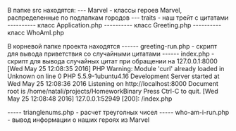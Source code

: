 В папке src находятся:
--- Marvel - классы героев Marvel, распределенные по подпапкам городов
--- traits - наш трейт с цитатами
---------- класс Application.php
---------- класс Greeting.php
---------- класс WhoAmI.php

В корневой папке проекта находятся
------ greeting-run.php - скрипт для вывода приветствия со случайными цитатами
------ index.php - скрипт для вывода случайных цитат при обращении на 127.0.0.1:8000
[Wed May 25 12:08:35 2016] PHP Warning:  Module 'curl' already loaded in Unknown on line 0
PHP 5.5.9-1ubuntu4.16 Development Server started at Wed May 25 12:08:36 2016
Listening on http://localhost:8000
Document root is /home/natali/projects/HomeworkBinary
Press Ctrl-C to quit.
[Wed May 25 12:08:48 2016] 127.0.0.1:52949 [200]: /index.php

----- trianglenums.php - расчет треуголных чисел
----- who-am-i-run.php - вывод информации о наших героях из Marvel
